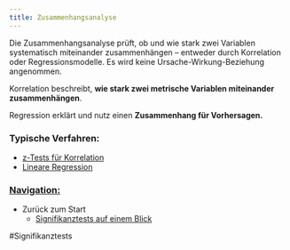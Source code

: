 ```yaml
---
title: Zusammenhangsanalyse
---
```


Die Zusammenhangsanalyse prüft, ob und wie stark zwei Variablen systematisch miteinander zusammenhängen – entweder durch Korrelation oder Regressionsmodelle.
Es wird keine Ursache-Wirkung-Beziehung angenommen.

Korrelation beschreibt, **wie stark zwei metrische Variablen miteinander zusammenhängen**.

Regression erklärt und nutz einen **Zusammenhang für Vorhersagen.**

### Typische Verfahren:

* [z-Tests für Korrelation](/z-tests-fuer-korrelation)
* [Lineare Regression](/lineare-regression)

### <u>Navigation:</u>

* Zurück zum Start
  * [Signifikanztests auf einem Blick](/signifikanztests-auf-einem-Blick)

\#Signifikanztests
